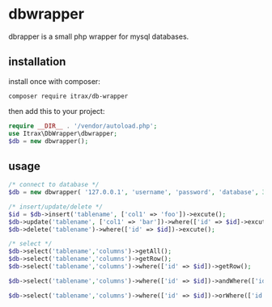 #  dbwrapper

dbrapper is a small php wrapper for mysql databases.

## installation

install once with composer: 

```
composer require itrax/db-wrapper
```

then add this to your project:

```php
require __DIR__ . '/vendor/autoload.php';
use Itrax\DbWrapper\dbwrapper;
$db = new dbwrapper();
```

## usage

```php
/* connect to database */
$db = new dbwrapper( '127.0.0.1', 'username', 'password', 'database', 3306);

/* insert/update/delete */
$id = $db->insert('tablename', ['col1' => 'foo'])->excute();
$db->update('tablename', ['col1' => 'bar'])->where(['id' => $id]->excute();
$db->delete('tablename')->where(['id' => $id])->excute();

/* select */
$db->select('tablename','columns')->getAll();
$db->select('tablename','columns')->getRow();
$db->select('tablename','columns')->where(['id' => $id])->getRow();

$db->select('tablename','columns')->where(['id' => $id])->andWhere(['id' => $id])->getRow();

$db->select('tablename','columns')->where(['id' => $id])->orWhere(['id' => $id])->getRow();